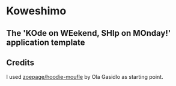 # Koweshimo
## The 'KOde on WEekend, SHIp on MOnday!' application template

## Credits
I used [zoepage/hoodie-moufle](https://github.com/zoepage/hoodie-moufle) by Ola Gasidlo as starting point.
